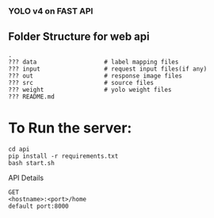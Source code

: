 ### YOLO v4 on FAST API

## Folder Structure for web api

    .
    ??? data                   # label mapping files
    ??? input                  # request input files(if any)
    ??? out                    # response image files
    ??? src                    # source files
    ??? weight                 # yolo weight files
    ??? README.md



# To Run the server:

```
cd api
pip install -r requirements.txt
bash start.sh
```

API Details

```
GET
<hostname>:<port>/home
default port:8000
```

